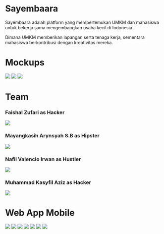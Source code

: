 # Sayembaara

Sayembaara adalah platform yang mempertemukan UMKM dan mahasiswa untuk bekerja sama mengembangkan usaha kecil di Indonesia.

Dimana UMKM memberikan lapangan serta tenaga kerja, sementara mahasiswa berkontribusi dengan kreativitas mereka.

# Mockups

<img src="images/onboarding-1.png"/>

<img src="images/onboarding-2.png"/>

<img src="images/onboarding-3.png"/>

# Team

### Faishal Zufari as Hacker

<img src="images/Isal.png"/>

### Mayangkasih Arynsyah S.B as Hipster

<img src="images/Aryn.png"/>

### Nafil Valencio Irwan as Hustler

<img src="images/Cio.png"/>

### Muhammad Kasyfil Aziz as Hacker

<img src="images/Aziz.png"/>

# Web App Mobile

<img src="images/Daftar.png"/>
<img src="images/Daftar_Role.png"/>
<img src="images/Login.png"/>
<img src="images/Home.png"/>
<img src="images/Upload.png"/>
<img src="images/Detail_Sayembara.png"/>
<img src="images/Profile.png"/>
